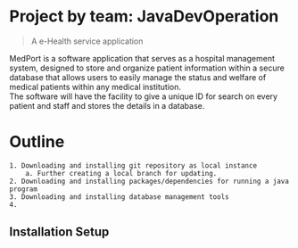 # Project by team: JavaDevOperation
   > A e-Health service application
<p>MedPort is a software application that serves as a hospital management system, designed to store and organize patient information within a secure database that allows users to easily manage the status and welfare of medical patients within any medical institution. <br>The software will have the facility to give a unique ID for search on every patient and staff and stores the details in a database.</p>


# Outline
    1. Downloading and installing git repository as local instance
        a. Further creating a local branch for updating.
    2. Downloading and installing packages/dependencies for running a java program
    3. Downloading and installing database management tools 
    4. 



## Installation Setup

